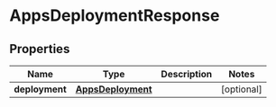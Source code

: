 

# AppsDeploymentResponse


## Properties

| Name | Type | Description | Notes |
|------------ | ------------- | ------------- | -------------|
|**deployment** | [**AppsDeployment**](AppsDeployment.md) |  |  [optional] |



